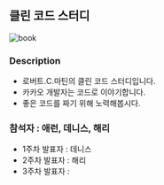  ## 클린 코드 스터디

 ![book](https://user-images.githubusercontent.com/43809168/86258023-48bdc780-bbf5-11ea-8ee7-d61e73a080ba.jpg)

 ### Description
 
 - 로버트.C.마틴의 클린 코드 스터디입니다.
 - 카카오 개발자는 코드로 이야기합니다.
 - 좋은 코드를 짜기 위해 노력해봅시다.

 ### 참석자 : 애런, 데니스, 해리
 
 - 1주차 발표자 : 데니스
 - 2주차 발표자 : 해리
 - 3주차 발표자 : 


